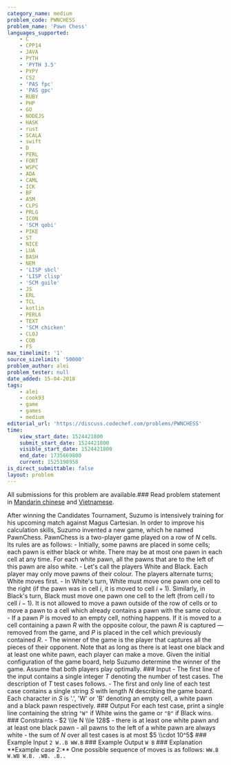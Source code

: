 ```yaml
---
category_name: medium
problem_code: PWNCHESS
problem_name: 'Pawn Chess'
languages_supported:
    - C
    - CPP14
    - JAVA
    - PYTH
    - 'PYTH 3.5'
    - PYPY
    - CS2
    - 'PAS fpc'
    - 'PAS gpc'
    - RUBY
    - PHP
    - GO
    - NODEJS
    - HASK
    - rust
    - SCALA
    - swift
    - D
    - PERL
    - FORT
    - WSPC
    - ADA
    - CAML
    - ICK
    - BF
    - ASM
    - CLPS
    - PRLG
    - ICON
    - 'SCM qobi'
    - PIKE
    - ST
    - NICE
    - LUA
    - BASH
    - NEM
    - 'LISP sbcl'
    - 'LISP clisp'
    - 'SCM guile'
    - JS
    - ERL
    - TCL
    - kotlin
    - PERL6
    - TEXT
    - 'SCM chicken'
    - CLOJ
    - COB
    - FS
max_timelimit: '1'
source_sizelimit: '50000'
problem_author: alei
problem_tester: null
date_added: 15-04-2018
tags:
    - alei
    - cook93
    - game
    - games
    - medium
editorial_url: 'https://discuss.codechef.com/problems/PWNCHESS'
time:
    view_start_date: 1524421800
    submit_start_date: 1524421800
    visible_start_date: 1524421800
    end_date: 1735669800
    current: 1525198958
is_direct_submittable: false
layout: problem
---
```

All submissions for this problem are available.### Read problem statement in [Mandarin chinese](http://www.codechef.com/download/translated/COOK93/mandarin/PWNCHESS.pdf) and [Vietnamese](http://www.codechef.com/download/translated/COOK93/vietnamese/PWNCHESS.pdf).

After winning the Candidates Tournament, Suzumo is intensively training for his upcoming match against Magus Cartesian. In order to improve his calculation skills, Suzumo invented a new game, which he named PawnChess. PawnChess is a two-player game played on a row of $N$ cells. Its rules are as follows: - Initially, some pawns are placed in some cells; each pawn is either black or white. There may be at most one pawn in each cell at any time. For each white pawn, all the pawns that are to the left of this pawn are also white. - Let's call the players White and Black. Each player may only move pawns of their colour. The players alternate turns; White moves first. - In White's turn, White must move one pawn one cell to the right (if the pawn was in cell $i$, it is moved to cell $i+1$). Similarly, in Black's turn, Black must move one pawn one cell to the left (from cell $i$ to cell $i-1$). It is not allowed to move a pawn outside of the row of cells or to move a pawn to a cell which already contains a pawn with the same colour. - If a pawn $P$ is moved to an empty cell, nothing happens. If it is moved to a cell containing a pawn $R$ with the opposite colour, the pawn $R$ is captured — removed from the game, and $P$ is placed in the cell which previously contained $R$. - The winner of the game is the player that captures all the pieces of their opponent. Note that as long as there is at least one black and at least one white pawn, each player can make a move. Given the initial configuration of the game board, help Suzumo determine the winner of the game. Assume that both players play optimally. ### Input - The first line of the input contains a single integer $T$ denoting the number of test cases. The description of $T$ test cases follows. - The first and only line of each test case contains a single string $S$ with length $N$ describing the game board. Each character in $S$ is '.', 'W' or 'B' denoting an empty cell, a white pawn and a black pawn respectively. ### Output For each test case, print a single line containing the string `"W"` if White wins the game or `"B"` if Black wins. ### Constraints - $2 \\le N \\le 128$ - there is at least one white pawn and at least one black pawn - all pawns to the left of a white pawn are always white - the sum of $N$ over all test cases is at most $5 \\cdot 10^5$ ### Example Input ``` 2 W..B WW.B ``` ### Example Output ``` W B ``` ### Explanation \*\*Example case 2:\*\* One possible sequence of moves is as follows: ``` WW.B W.WB W.B. .WB. .B.. ```
